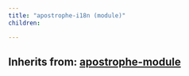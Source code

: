 ```yaml
---
title: "apostrophe-i18n (module)"
children:

---
```

## Inherits from: [apostrophe-module](../apostrophe-module/index.html)


